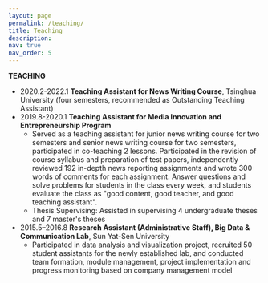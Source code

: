 ```yaml
---
layout: page
permalink: /teaching/
title: Teaching
description: 
nav: true
nav_order: 5
---
```


**TEACHING**

- 2020.2-2022.1 **Teaching Assistant for News Writing Course**, Tsinghua University (four semesters, recommended as Outstanding Teaching Assistant)
- 2019.8-2020.1 **Teaching Assistant for Media Innovation and Entrepreneurship Program**
  - Served as a teaching assistant for junior news writing course for two semesters and senior news writing course for two semesters, participated in co-teaching 2 lessons. Participated in the revision of course syllabus and preparation of test papers, independently reviewed 192 in-depth news reporting assignments and wrote 300 words of comments for each assignment. Answer questions and solve problems for students in the class every week, and students evaluate the class as "good content, good teacher, and good teaching assistant".
  - Thesis Supervising: Assisted in supervising 4 undergraduate theses and 7 master's theses
- 2015.5–2016.8 **Research Assistant (Administrative Staff), Big Data & Communication Lab**, Sun Yat-Sen University
  - Participated in data analysis and visualization project, recruited 50 student assistants for the newly established lab, and conducted team formation, module management, project implementation and progress monitoring based on company management model
